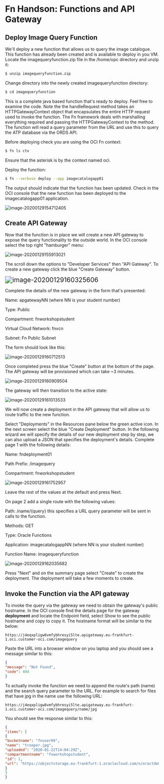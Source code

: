 # Fn Handson: Functions and API Gateway

## Deploy Image Query Function

We'll deploy a new function that allows us to query the image catalogue. This function has already been created and is available to deploy in you VM. Locate the imagequeryfunction.zip file in the /home/opc directory and unzip it:

```bash
$ unzip imagequeryfunction.zip
```

Change directory into the newly created imagequeryfunction directory:

```bash
$ cd imagequeryfunction
```

This is a complete java based function that's ready to deploy. Feel free to examine the code. Note the the handleRequest method takes an HTTPGatewayContext object that encapsulates the entire HTTP request used to invoke the function. The Fn framework deals with marshalling everything required and passing the HTTPGatewayContext to the method. The function will read a query parameter from the URL and use this to query the ATP database via the ORDS API. 

Before deploying check you are using the OCI Fn context:

```bash
$ fn ls ctx
```

Ensure that the asterisk is by the context named oci. 

Deploy the function:

```bash
$ fn --verbose deploy --app imagecatalogapp01
```

The output should indicate that the function has been updated. Check in the OCI console that the new function has been deployed to the imagecatalogapp01 application. 

![image-20200129154712405](image-20200129154712405.png)



## Create API Gateway

Now that the function is in place we will create a new API gateway to expose the query functionality to the outside world. In the OCI console select the top right "hamburger" menu:

![image-20200129155913021](image-20200129155913021.png)

The scroll down the options to "Developer Services" then "API Gateway". To create a new gateway click the blue "Create Gateway" button. 

<img src="image-20200129160325606.png" alt="image-20200129160325606" style="zoom:150%;" />

Complete the details of the new gateway in the form that's presented:

Name: apgatewayNN (where NN is your student number)

Type: Public

Compartment: fnworkshopstudent

Virtual Cloud Network: fnvcn

Subnet: Fn Public Subnet

The form should look like this:

![image-20200129160712513](image-20200129160712513.png)

Once completed press the blue "Create" button at the bottom of the page. The API gateway will be provisioned which can take ~3 minutes. 

![image-20200129160909504](image-20200129160909504.png)

The gateway will then transition to the active state:

![image-20200129161013533](image-20200129161013533.png)

We will now create a deployment in the API gateway that will allow us to route traffic to the new function.

Select "Deployments" in the Resources pane below the green active icon. In the next screen select the blue "Create Deployment" button. In the following wizard we will specify the details of our new deployment step by step, we can also upload a JSON that specifies the deployment's details. Complete page 1 with the following details: 

Name: fndeployment01

Path Prefix: /imagequery

Compartment: fnworkshopstudent

![image-20200129161752957](image-20200129161752957.png)

Leave the rest of the values at the default and press Next. 

On page 2 add a single route with the following values:

Path: /name/{query} this specifies a URL query parameter will be sent in calls to the function. 

Methods: GET

Type: Oracle Functions

Application: imagecatalogappNN (where NN is your student number)

Function Name: imagequeryfunction

![image-20200129162035682](image-20200129162035682.png)

Press "Next" and on the summary page select "Create" to create the deployment. The deployment will take a few moments to create. 

## Invoke the Function via the API gateway

To invoke the query via the gateway we need to obtain the gateway's public hostname. In the OCI console find the details page for the gateway **deployment** and locate the Endpoint field, select Show to see the public hostname and copy to copy it. The hostname format will be similar to the below:

```
https://j4eqxpligw8vmfybhresyi5lte.apigateway.eu-frankfurt-1.oci.customer-oci.com/imagequery
```

Paste the URL into a browser window on you laptop and you should see a message similar to this: 

```json
{
"message": "Not Found",
"code": 404
}
```

To actually invoke the function we need to append the route's path  (name) and the search query parameter to the URL. For example to search for files that have jpg in the name use the following URL:

```
https://j4eqxpligw8vmfybhresyi5lte.apigateway.eu-frankfurt-1.oci.customer-oci.com/imagequery/name/jpg
```

You should see the response similar to this:

```json
{
"items": [
{
"bucketname": "fnuser99",
"name": "trooper.jpg",
"uploaded": "2020-01-22T14:04:29Z",
"compartmentname": "fnworkshopstudent",
"id": 1,
"url": "https://objectstorage.eu-frankfurt-1.oraclecloud.com/n/oractdemeabdmnative/b/fnuser99/o/trooper.jpg"
}
]
}
```

